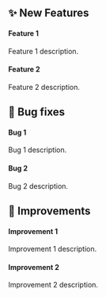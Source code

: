 ## :sparkles: New Features
#### Feature 1
Feature 1 description.

#### Feature 2
Feature 2 description.

## :bug: Bug fixes
#### Bug 1
Bug 1 description.

#### Bug 2
Bug 2 description.

## :rocket: Improvements
#### Improvement 1
Improvement 1 description.

#### Improvement 2
Improvement 2 description.
